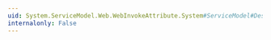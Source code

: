 ```yaml
---
uid: System.ServiceModel.Web.WebInvokeAttribute.System#ServiceModel#Description#IOperationBehavior#Validate(System.ServiceModel.Description.OperationDescription)
internalonly: False
---
```

